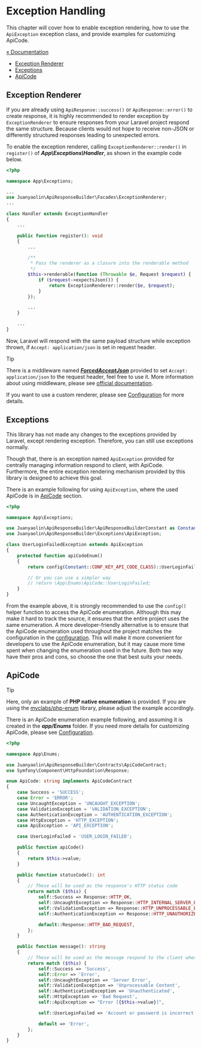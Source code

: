 # Exception Handling

This chapter will cover how to enable exception rendering, how to use the `ApiException` exception class, and provide examples for customizing ApiCode.

[&laquo; Documentation](./documents.md)

* [Exception Renderer](#exception-renderer)
* [Exceptions](#exceptions)
* [ApiCode](#apicode)

## Exception Renderer

If you are already using `ApiResponse::success()` or `ApiResponse::error()` to create response, it is highly recommended to render exception by `ExceptionRenderer` to ensure responses from your Laravel project respond the same structure. Because clients would not hope to receive non-JSON or differently structured responses leading to unexpected errors.

To enable the exception renderer, calling `ExceptionRenderer::render()` in `register()` of ***App\Exceptions\Handler***, as shown in the example code below.

```php
<?php

namespace App\Exceptions;

...
use Juanyaolin\ApiResponseBuilder\Facades\ExceptionRenderer;
...

class Handler extends ExceptionHandler
{
    ...

    public function register(): void
    {
        ...

        /**
         * Pass the renderer as a closure into the renderable method
         */
        $this->renderable(function (Throwable $e, Request $request) {
            if ($request->expectsJson()) {
                return ExceptionRenderer::render($e, $request);
            }
        });

        ...
    }

    ...
}
```

Now, Laravel will respond with the same payload structure while exception thrown, if `Accept: application/json` is set in request header.

> [!TIP]
> There is a middleware named [***ForcedAcceptJson***](../../src/Middleware/ForcedAcceptJson.php) provided to set `Accept: application/json` to the request header, feel free to use it. More information about using middleware, please see [official documentation](https://laravel.com/docs/10.x/middleware).

If you want to use a custom renderer, please see [Configuration](./configuration.md) for more details.

## Exceptions

This library has not made any changes to the exceptions provided by Laravel, except rendering exception. Therefore, you can still use exceptions normally.

Though that, there is an exception named `ApiException` provided for centrally managing information respond to client, with ApiCode. Furthermore, the entire exception rendering mechanism provided by this library is designed to achieve this goal.

There is an example following for using `ApiException`, where the used ApiCode is in [ApiCode](#apicode) section.

```php
<?php

namespace App\Exceptions;

use Juanyaolin\ApiResponseBuilder\ApiResponseBuilderConstant as Constant;
use Juanyaolin\ApiResponseBuilder\Exceptions\ApiException;

class UserLoginFailedException extends ApiException
{
    protected function apiCodeEnum()
    {
        return config(Constant::CONF_KEY_API_CODE_CLASS)::UserLoginFailed;

        // Or you can use a simpler way
        // return \App\Enums\ApiCode::UserLoginFailed;
    }
}
```

From the example above, it is strongly recommended to use the `config()` helper function to access the ApiCode enumeration. Although this may make it hard to track the source, it ensures that the entire project uses the same enumeration. A more developer-friendly alternative is to ensure that the ApiCode enumeration used throughout the project matches the configuration in the [configuration](./configuration.md). This will make it more convenient for developers to use the ApiCode enumeration, but it may cause more time spent when changing the enumeration used in the future. Both two way have their pros and cons, so choose the one that best suits your needs.

## ApiCode

> [!TIP]
> Here, only an example of **PHP native enumeration** is provided. If you are using the [myclabs/php-enum](https://github.com/myclabs/php-enum) library, please adjust the example accordingly.

There is an ApiCode enumeration example following, and assuming it is created in the ***app/Enums*** folder. If you need more details for customizing ApiCode, please see [Configuration](./configuration.md).


```php
<?php

namespace App\Enums;

use Juanyaolin\ApiResponseBuilder\Contracts\ApiCodeContract;
use Symfony\Component\HttpFoundation\Response;

enum ApiCode: string implements ApiCodeContract
{
    case Success = 'SUCCESS';
    case Error = 'ERROR';
    case UncaughtException = 'UNCAUGHT_EXCEPTION';
    case ValidationException = 'VALIDATION_EXCEPTION';
    case AuthenticationException = 'AUTHENTICATION_EXCEPTION';
    case HttpException = 'HTTP_EXCEPTION';
    case ApiException = 'API_EXCEPTION';

    case UserLoginFailed = 'USER_LOGIN_FAILED';

    public function apiCode()
    {
        return $this->value;
    }

    public function statusCode(): int
    {
        // These will be used as the response's HTTP status code
        return match ($this) {
            self::Success => Response::HTTP_OK,
            self::UncaughtException => Response::HTTP_INTERNAL_SERVER_ERROR,
            self::ValidationException => Response::HTTP_UNPROCESSABLE_ENTITY,
            self::AuthenticationException => Response::HTTP_UNAUTHORIZED,

            default::Response::HTTP_BAD_REQUEST,
        };
    }

    public function message(): string
    {
        // These will be used as the message respond to the client when an exception thrown
        return match ($this) {
            self::Success => 'Success',
            self::Error => 'Error',
            self::UncaughtException => 'Server Error',
            self::ValidationException => 'Unprocessable Content',
            self::AuthenticationException => 'Unauthenticated',
            self::HttpException => 'Bad Request',
            self::ApiException => "Error [{$this->value}]",

            self::UserLoginFailed => 'Account or password is incorrect',

            default => 'Error',
        };
    }
}
```